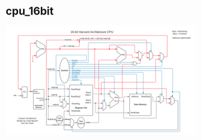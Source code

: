 # cpu_16bit
![alt text](https://github.com/lhn1703/cpu_16bit/blob/main/documentation/CPU_Diagram.png)
